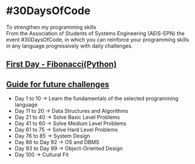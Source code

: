 # #30DaysOfCode

To strengthen my programming skills  
From the Association of Students of Systems Engineering (AEIS-EPN) the event #30DaysOfCode, in which you can reinforce your programming skills in any language progressively with daily challenges.

## [First Day - Fibonacci(Python)](./Python/fibonacci/README.md)

## [Guide for future challenges](https://www.geeksforgeeks.org/100-days-of-code-a-complete-guide-for-beginners-and-experienced/)
- Day 1 to 10 -> Learn the fundamentals of the selected programming language
- Day 11 to 20 -> Data Structures and Algorithms
- Day 21 to 40 -> Solve Basic Level Problems
- Day 41 to 60 -> Solve Medium Level Problems
- Day 61 to 75 -> Solve Hard Level Problems
- Day 76 to 85 -> System Design
- Day 86 to Day 92 -> OS and DBMS
- Day 93 to Day 99 -> Object-Oriented Design
- Day 100 -> Cultural Fit
